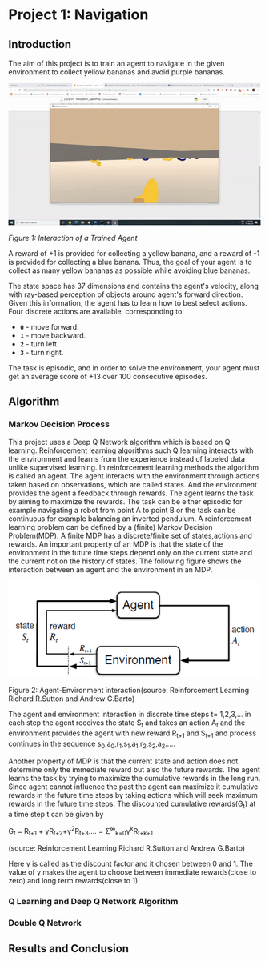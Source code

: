 # Project 1: Navigation
[image1]: https://user-images.githubusercontent.com/10624937/42135619-d90f2f28-7d12-11e8-8823-82b970a54d7e.gif "Trained Agent"

## Introduction

The aim of this project is to train an agent to navigate in the given environment to collect yellow bananas and avoid purple bananas.

![Trained Agent](./images/TrainedAgent.gif)

*Figure 1: Interaction of a Trained Agent*

A reward of +1 is provided for collecting a yellow banana, and a reward of -1 is provided for collecting a blue banana.  Thus, the goal of your agent is to collect as many yellow bananas as possible while avoiding blue bananas.  

The state space has 37 dimensions and contains the agent's velocity, along with ray-based perception of objects around agent's forward direction.  Given this information, the agent has to learn how to best select actions. 
Four discrete actions are available, corresponding to:

- **`0`** - move forward.
- **`1`** - move backward.
- **`2`** - turn left.
- **`3`** - turn right.

The task is episodic, and in order to solve the environment, your agent must get an average score of +13 over 100 consecutive episodes.
## Algorithm
### Markov Decision Process

This project uses a Deep Q Network algorithm which is based on Q-learning. Reinforcement learning algorithms such Q learning interacts with the environment and learns from the experience instead of labeled data unlike supervised learning. In reinforcement learning methods the algorithm is called an agent. The agent interacts with the environment through actions taken based on observations, which are called states. And the environment provides the agent a feedback through rewards. The agent learns the task by aiming to maximize the rewards. The task can be either episodic for example navigating a robot from point A to point B or the task can be continuous for example balancing an inverted pendulum. A reinforcement learning problem can be defined by a (finite) Markov Decision Problem(MDP). A finite MDP has a discrete/finite set of states,actions and rewards. An important property of an MDP is that the state of the environment in the future time steps depend only on the current state and the current not on the history of states. The following figure shows the interaction between an agent and the environment in an MDP.

![image2](./images/MDP.png)

Figure 2: Agent-Environment interaction(source: Reinforcement Learning Richard R.Sutton and Andrew G.Barto)

The agent and environment interaction in discrete time steps t= 1,2,3,... in each step the agent receives the state S<sub>t</sub> and takes an action A<sub>t</sub> and the environment provides the agent with new reward R<sub>t+1</sub> and S<sub>t+1</sub> and process continues in the sequence s<sub>0</sub>,a<sub>0</sub>,r<sub>1</sub>,s<sub>1</sub>,a<sub>1</sub>,r<sub>2</sub>,s<sub>2</sub>,a<sub>2</sub>.....   

Another property of MDP is that the current state and action does not determine only the immediate reward but also the future rewards. The agent learns the task by trying to maximize the cumulative rewards in the long run. Since agent cannot influence the past the agent can maximize it cumulative rewards in the future time steps by taking actions which will seek maximum rewards in the future time steps. The discounted cumulative rewards(G<sub>t</sub>) at a time step t can be given by

G<sub>t</sub> = R<sub>t+1</sub> + &gamma;R<sub>t+2</sub>+&gamma;<sup>2</sup>R<sub>t+3</sub>.... = &Sigma;<sup>&infin;</sup><sub>k=0</sub>&gamma;<sup>k</sup>R<sub>t+k+1</sub>

(source: Reinforcement Learning Richard R.Sutton and Andrew G.Barto)

Here &gamma; is called as the discount factor and it chosen between 0 and 1. The value of &gamma; makes the agent to choose between immediate rewards(close to zero) and long term rewards(close to 1).




### Q Learning and Deep Q Network Algorithm
### Double Q Network
## Results and Conclusion
